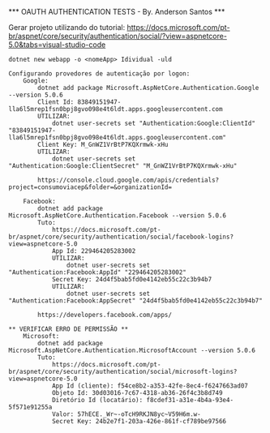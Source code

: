 *** OAUTH AUTHENTICATION TESTS - By. Anderson Santos ***

Gerar projeto utilizando do tutorial:
    https://docs.microsoft.com/pt-br/aspnet/core/security/authentication/social/?view=aspnetcore-5.0&tabs=visual-studio-code

    dotnet new webapp -o <nomeApp> Idividual -uld

    Configurando provedores de autenticação por logon: 
        Google:
            dotnet add package Microsoft.AspNetCore.Authentication.Google --version 5.0.6
            Client Id: 83849151947-lla6l5mrep1fsn0bpj8gvo098e4t6ldt.apps.googleusercontent.com
            UTILIZAR:
                dotnet user-secrets set "Authentication:Google:ClientId" "83849151947-lla6l5mrep1fsn0bpj8gvo098e4t6ldt.apps.googleusercontent.com"
            Client Key: M_GnWZ1VrBtP7KQXrmwk-xHu
            UTILIZAR:
                dotnet user-secrets set "Authentication:Google:ClientSecret" "M_GnWZ1VrBtP7KQXrmwk-xHu"

            https://console.cloud.google.com/apis/credentials?project=consumoviacep&folder=&organizationId=

        Facebook:
            dotnet add package Microsoft.AspNetCore.Authentication.Facebook --version 5.0.6
            Tuto:
                https://docs.microsoft.com/pt-br/aspnet/core/security/authentication/social/facebook-logins?view=aspnetcore-5.0
                App Id: 229464205283002
                UTILIZAR:
                    dotnet user-secrets set "Authentication:Facebook:AppId" "229464205283002"
                Secret Key: 24d4f5bab5fd0e4142eb55c22c3b94b7
                UTILIZAR:
                    dotnet user-secrets set "Authentication:Facebook:AppSecret" "24d4f5bab5fd0e4142eb55c22c3b94b7"
            
            https://developers.facebook.com/apps/

    ** VERIFICAR ERRO DE PERMISSÃO **
        Microsoft:
            dotnet add package Microsoft.AspNetCore.Authentication.MicrosoftAccount --version 5.0.6
            Tuto:
                https://docs.microsoft.com/pt-br/aspnet/core/security/authentication/social/microsoft-logins?view=aspnetcore-5.0
                App Id (cliente): f54ce8b2-a353-42fe-8ec4-f6247663ad07
                Objeto Id: 30d03016-7c67-4318-ab36-26f4c3b8d749
                Diretório Id (locatário): f8cdef31-a31e-4b4a-93e4-5f571e91255a
                Valor: 57hECE._Wr~-oTcH9RKJN8yc~V59H6m.w-
                Secret Key: 24b2e7f1-203a-426e-861f-cf789be97566
